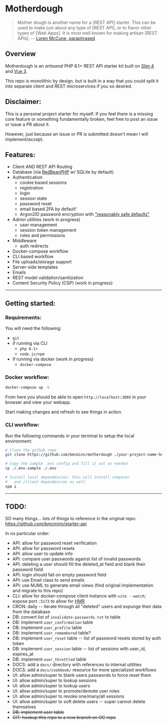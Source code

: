 # Motherdough

> Mother dough is another name for a [REST API] starter. This can be used to make just about any type of [REST API], or to flavor other types of [Web Apps]. It is most well known for making artisan [REST APIs]. -- [Loren McCune, paraphrased](https://www.quora.com/What-kinds-of-bread-are-better-if-you-make-use-of-mother-dough/answer/Loren-McCune-1)


## Overview

Motherdough is an _artisanal_ PHP 8.1+ REST API starter kit built on [Slim 4](https://www.slimframework.com) and [Vue 3](https://vuejs.org/).

This repo is monolithic by design, but is built in a way that you could split it into separate client and REST microservices if you so desired.


## Disclaimer:

This is a personal project starter for myself. If you feel there is a missing core feature or something fundamentally broken, feel free to post an issue or issue a PR about it.

However, just because an issue or PR is submitted doesn't mean I will implement/accept.


## Features:

- Client _AND_ REST API Routing
- Database (via [RedBeanPHP](https://redbeanphp.com) w/ SQLite by default)
- Authentication
    - cookie based sessions
    - registration
    - login
    - session state
    - password reset
    - email based 2FA by default'
    - Argon2ID password encryption with ["reasonably safe defaults"](https://twitter.com/Sc00bzT/status/1557495201064558592)
- Admin utilities (work in progress)
    - user management
    - session token management
    - roles and permissions
- Middleware
    - auth redirects
- Docker-compose workflow
- CLI based workflow
- File uploads/storage support
- Server-side templates
- Emails
- REST model validation/sanitization
- Content Security Policy (CSP) (work in progress)


-----

## Getting started:

### Requirements:

You will need the following:

- `git`
- if running via CLI
    - `php 8.1+`
    - `node.js/npm`
- if running via docker (work in progress)
    - `docker-compose`

### Docker workflow:

```bash
docker-compose up -b
```

From here you should be able to open `http://localhost:3005` in your browser and view your webapp.

Start making changes and refresh to see things in action.

### CLI workflow:

Run the following commands in your terminal to setup the local environment:

```bash
# Clone the github repo
git clone https://github.com/bmcminn/motherdough ./your-project-name-here

# Copy the sample .env config and fill it out as needed
cp ./.env.sample ./.env

# Install local dependencies; this will install composer
#   and /client dependencies as well
npm i
```


-----

## TODO:

SO many things... lots of things to reference in the original repo: https://github.com/bmcminn/starter-api

In no particular order:

- API: allow for password reset verification
- API: allow for password resets
- API: allow user to update info
- API: compare user passwords against list of invalid passwords
- API: deleting a user should fill the deleted_at field and blank their password field
- API: login should fail on empty password field
- API: use Email class to send emails
- API: use MJML to generate email views (find original implementation and migrate to this repo)
- CLI: allow for docker-compose client instance with `vite --watch`; expose port `:5173` to allow for [HMR](https://vitejs.dev/guide/features.html#hot-module-replacement)
- CRON: daily -- iterate through all "deleted" users and expunge their data from the database
- DB: convert list of `invalidate-passwords.txt` to table
- DB: implement `user_confirmation` table
- DB: implement `user_profile` table
- DB: implement `user_remembered` table?
- DB: implement `user_reset` table -- list of password resets stored by auth token
- DB: implement `user_session` table -- list of sessions with user\_id, expires\_at
- DB: implement `user_throttled` table
- DOCS: add a `docs/` directory with references to internal utilities
- DOCS: add a `docs/cookbook/` resource for more specialized workflows
- UI: allow admin/super to blank users passwords to force reset them
- UI: allow admin/super to lookup sessions
- UI: allow admin/super to lookup users
- UI: allow admin/super to promote/demote user roles
- UI: allow admin/super to revoke one/many/all sessions
- UI: allow admin/super to soft delete users -- super cannot delete themselves
- ~~DB: implement user table~~
- ~~GIT: hookup this repo to a new branch on OG repo~~
